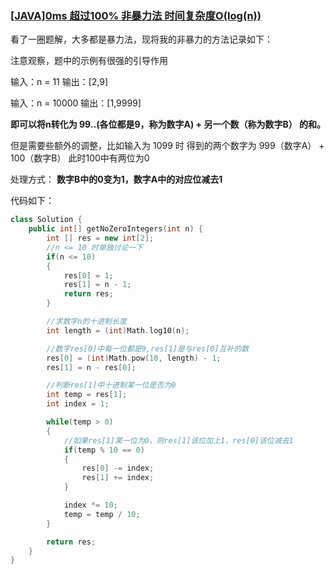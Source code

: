### [[JAVA]0ms 超过100% 非暴力法 时间复杂度O(log(n))](https://leetcode.cn/problems/convert-integer-to-the-sum-of-two-no-zero-integers/solutions/509530/java0ms-chao-guo-100-fei-bao-li-fa-shi-j-okmq/)

看了一圈题解，大多都是暴力法，现将我的非暴力的方法记录如下：

注意观察，题中的示例有很强的引导作用

输入：n = 11 输出：[2,9]

输入：n = 10000 输出：[1,9999]

**即可以将n转化为 99..(各位都是9，称为数字A) + 另一个数（称为数字B） 的和。**

但是需要些额外的调整，比如输入为 1099 时 得到的两个数字为 999（数字A） + 100（数字B） 此时100中有两位为0

处理方式： **数字B中的0变为1，数字A中的对应位减去1**

代码如下：

```cpp
class Solution {
    public int[] getNoZeroIntegers(int n) {
        int [] res = new int[2];
        //n <= 10 时单独讨论一下
        if(n <= 10)
        {
            res[0] = 1;
            res[1] = n - 1;
            return res;
        }

        //求数字n的十进制长度
        int length = (int)Math.log10(n);

        //数字res[0]中每一位都是9,res[1]是与res[0]互补的数
        res[0] = (int)Math.pow(10, length) - 1;
        res[1] = n - res[0];

        //判断res[1]中十进制某一位是否为0
        int temp = res[1];
        int index = 1;

        while(temp > 0)
        {
            //如果res[1]某一位为0，则res[1]该位加上1，res[0]该位减去1
            if(temp % 10 == 0)
            {
                res[0] -= index;
                res[1] += index;
            }

            index *= 10;
            temp = temp / 10;
        }

        return res;
    }
}
```
